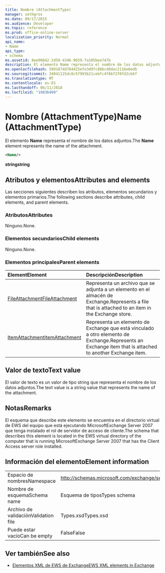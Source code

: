 ```yaml
---
title: Nombre (AttachmentType)
manager: sethgros
ms.date: 09/17/2015
ms.audience: Developer
ms.topic: reference
ms.prod: office-online-server
localization_priority: Normal
api_name:
- Name
api_type:
- schema
ms.assetid: 8ee00842-2d59-4346-9659-fa105bee747b
description: El elemento Name representa el nombre de los datos adjuntos.
ms.openlocfilehash: 5991874d784425efe3d9fc886c48dac2116e6edb
ms.sourcegitcommit: 34041125dc8c5f993b21cebfc4f8b72f0fd2cb6f
ms.translationtype: MT
ms.contentlocale: es-ES
ms.lasthandoff: 06/11/2018
ms.locfileid: "19836499"
---
```

# <a name="name-attachmenttype"></a><span data-ttu-id="5d55d-103">Nombre (AttachmentType)</span><span class="sxs-lookup"><span data-stu-id="5d55d-103">Name (AttachmentType)</span></span>

<span data-ttu-id="5d55d-104">El elemento **Name** representa el nombre de los datos adjuntos.</span><span class="sxs-lookup"><span data-stu-id="5d55d-104">The **Name** element represents the name of the attachment.</span></span> 
  
```xml
<Name/>
```

<span data-ttu-id="5d55d-105">**string**</span><span class="sxs-lookup"><span data-stu-id="5d55d-105">**string**</span></span>

## <a name="attributes-and-elements"></a><span data-ttu-id="5d55d-106">Atributos y elementos</span><span class="sxs-lookup"><span data-stu-id="5d55d-106">Attributes and elements</span></span>

<span data-ttu-id="5d55d-107">Las secciones siguientes describen los atributos, elementos secundarios y elementos primarios.</span><span class="sxs-lookup"><span data-stu-id="5d55d-107">The following sections describe attributes, child elements, and parent elements.</span></span>
  
### <a name="attributes"></a><span data-ttu-id="5d55d-108">Atributos</span><span class="sxs-lookup"><span data-stu-id="5d55d-108">Attributes</span></span>

<span data-ttu-id="5d55d-109">Ninguno.</span><span class="sxs-lookup"><span data-stu-id="5d55d-109">None.</span></span>
  
### <a name="child-elements"></a><span data-ttu-id="5d55d-110">Elementos secundarios</span><span class="sxs-lookup"><span data-stu-id="5d55d-110">Child elements</span></span>

<span data-ttu-id="5d55d-111">Ninguno.</span><span class="sxs-lookup"><span data-stu-id="5d55d-111">None.</span></span>
  
### <a name="parent-elements"></a><span data-ttu-id="5d55d-112">Elementos principales</span><span class="sxs-lookup"><span data-stu-id="5d55d-112">Parent elements</span></span>

|<span data-ttu-id="5d55d-113">**Element**</span><span class="sxs-lookup"><span data-stu-id="5d55d-113">**Element**</span></span>|<span data-ttu-id="5d55d-114">**Descripción**</span><span class="sxs-lookup"><span data-stu-id="5d55d-114">**Description**</span></span>|
|:-----|:-----|
|[<span data-ttu-id="5d55d-115">FileAttachment</span><span class="sxs-lookup"><span data-stu-id="5d55d-115">FileAttachment</span></span>](fileattachment.md) <br/> |<span data-ttu-id="5d55d-116">Representa un archivo que se adjunta a un elemento en el almacén de Exchange.</span><span class="sxs-lookup"><span data-stu-id="5d55d-116">Represents a file that is attached to an item in the Exchange store.</span></span>  <br/> |
|[<span data-ttu-id="5d55d-117">ItemAttachment</span><span class="sxs-lookup"><span data-stu-id="5d55d-117">ItemAttachment</span></span>](itemattachment.md) <br/> |<span data-ttu-id="5d55d-118">Representa un elemento de Exchange que está vinculado a otro elemento de Exchange.</span><span class="sxs-lookup"><span data-stu-id="5d55d-118">Represents an Exchange item that is attached to another Exchange item.</span></span>  <br/> |
   
## <a name="text-value"></a><span data-ttu-id="5d55d-119">Valor de texto</span><span class="sxs-lookup"><span data-stu-id="5d55d-119">Text value</span></span>

<span data-ttu-id="5d55d-120">El valor de texto es un valor de tipo string que representa el nombre de los datos adjuntos.</span><span class="sxs-lookup"><span data-stu-id="5d55d-120">The text value is a string value that represents the name of the attachment.</span></span>
  
## <a name="remarks"></a><span data-ttu-id="5d55d-121">Notas</span><span class="sxs-lookup"><span data-stu-id="5d55d-121">Remarks</span></span>

<span data-ttu-id="5d55d-122">El esquema que describe este elemento se encuentra en el directorio virtual de EWS del equipo que está ejecutando MicrosoftExchange Server 2007 que tenga instalado el rol de servidor de acceso de cliente.</span><span class="sxs-lookup"><span data-stu-id="5d55d-122">The schema that describes this element is located in the EWS virtual directory of the computer that is running MicrosoftExchange Server 2007 that has the Client Access server role installed.</span></span>
  
## <a name="element-information"></a><span data-ttu-id="5d55d-123">Información del elemento</span><span class="sxs-lookup"><span data-stu-id="5d55d-123">Element information</span></span>

|||
|:-----|:-----|
|<span data-ttu-id="5d55d-124">Espacio de nombres</span><span class="sxs-lookup"><span data-stu-id="5d55d-124">Namespace</span></span>  <br/> |http://schemas.microsoft.com/exchange/services/2006/types  <br/> |
|<span data-ttu-id="5d55d-125">Nombre de esquema</span><span class="sxs-lookup"><span data-stu-id="5d55d-125">Schema name</span></span>  <br/> |<span data-ttu-id="5d55d-126">Esquema de tipos</span><span class="sxs-lookup"><span data-stu-id="5d55d-126">Types schema</span></span>  <br/> |
|<span data-ttu-id="5d55d-127">Archivo de validación</span><span class="sxs-lookup"><span data-stu-id="5d55d-127">Validation file</span></span>  <br/> |<span data-ttu-id="5d55d-128">Types.xsd</span><span class="sxs-lookup"><span data-stu-id="5d55d-128">Types.xsd</span></span>  <br/> |
|<span data-ttu-id="5d55d-129">Puede estar vacío</span><span class="sxs-lookup"><span data-stu-id="5d55d-129">Can be empty</span></span>  <br/> |<span data-ttu-id="5d55d-130">False</span><span class="sxs-lookup"><span data-stu-id="5d55d-130">False</span></span>  <br/> |
   
## <a name="see-also"></a><span data-ttu-id="5d55d-131">Ver también</span><span class="sxs-lookup"><span data-stu-id="5d55d-131">See also</span></span>

- [<span data-ttu-id="5d55d-132">Elementos XML de EWS de Exchange</span><span class="sxs-lookup"><span data-stu-id="5d55d-132">EWS XML elements in Exchange</span></span>](ews-xml-elements-in-exchange.md)

